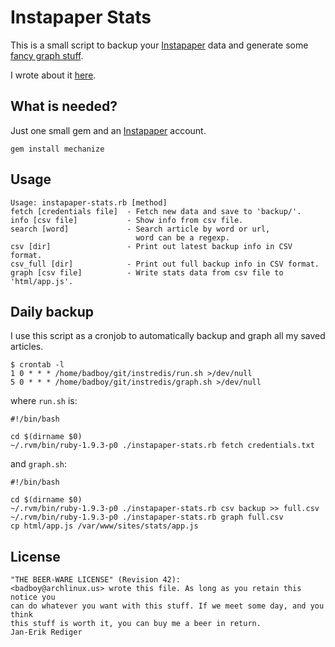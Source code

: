 # Instapaper Stats

This is a small script to backup your [Instapaper](http://instapaper.com/) data and generate some [fancy graph stuff](http://www.highcharts.com/).

I wrote about it [here](http://fnordig.de/2012/05/08/my-instapaper-stats/).

## What is needed?

Just one small gem and an [Instapaper](http://instapaper.com/) account.

    gem install mechanize

## Usage

    Usage: instapaper-stats.rb [method]
    fetch [credentials file]  - Fetch new data and save to 'backup/'.
    info [csv file]           - Show info from csv file.
    search [word]             - Search article by word or url,
                                word can be a regexp.
    csv [dir]                 - Print out latest backup info in CSV format.
    csv_full [dir]            - Print out full backup info in CSV format.
    graph [csv file]          - Write stats data from csv file to 'html/app.js'.


## Daily backup

I use this script as a cronjob to automatically backup and graph all my saved articles.

    $ crontab -l
    1 0 * * * /home/badboy/git/instredis/run.sh >/dev/null
    5 0 * * * /home/badboy/git/instredis/graph.sh >/dev/null

where `run.sh` is:

    #!/bin/bash

    cd $(dirname $0)
    ~/.rvm/bin/ruby-1.9.3-p0 ./instapaper-stats.rb fetch credentials.txt

and `graph.sh`:

    #!/bin/bash

    cd $(dirname $0)
    ~/.rvm/bin/ruby-1.9.3-p0 ./instapaper-stats.rb csv backup >> full.csv
    ~/.rvm/bin/ruby-1.9.3-p0 ./instapaper-stats.rb graph full.csv
    cp html/app.js /var/www/sites/stats/app.js


## License

    "THE BEER-WARE LICENSE" (Revision 42):
    <badboy@archlinux.us> wrote this file. As long as you retain this notice you
    can do whatever you want with this stuff. If we meet some day, and you think
    this stuff is worth it, you can buy me a beer in return.
    Jan-Erik Rediger
